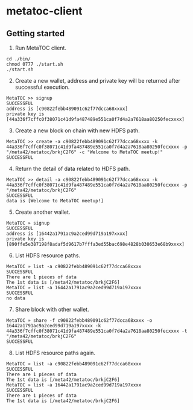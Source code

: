 # metatoc-client

## Getting started

1. Run MetaTOC client.

```
cd ./bin/
chmod 0777 ./start.sh
./start.sh
```

2. Create a new wallet, address and private key will be returned after successful execution.

```
MetaTOC >> signup
SUCCESSFUL
address is [c90822febb489091c62f77dcca68xxxx]
private key is [44a336f7cffc0f38071c41d9fa487489e551ca0f7d4a2a7618aa80250fecxxxx]
```

3. Create a new block on chain with new HDFS path.

```
MetaTOC >> create -a c90822febb489091c62f77dcca68xxxx -k 44a336f7cffc0f38071c41d9fa487489e551ca0f7d4a2a7618aa80250fecxxxx -p "/meta42/metatoc/brkjC2F6" -c "Welcome to MetaTOC meetup!"
SUCCESSFUL
```

4. Return the detail of data related to HDFS path.

```
MetaTOC >> detail -a c90822febb489091c62f77dcca68xxxx -k 44a336f7cffc0f38071c41d9fa487489e551ca0f7d4a2a7618aa80250fecxxxx -p "/meta42/metatoc/brkjC2F6"
SUCCESSFUL
data is [Welcome to MetaTOC meetup!]
```

5. Create another wallet.

```
MetaTOC » signup
SUCCESSFUL
address is [16442a1791ac9a2ced99d719a197xxxx]
private key is [890ffe5e387198f8adaf5d9617b7fffa3ed55bac698e4828b030653e68b9xxxx]
```

6. List HDFS resource paths.

```
MetaTOC » list -a c90822febb489091c62f77dcca68xxxx
SUCCESSFUL
There are 1 pieces of data
The 1st data is [/meta42/metatoc/brkjC2F6]
MetaTOC » list -a 16442a1791ac9a2ced99d719a197xxxx
SUCCESSFUL
no data
```

7. Share block with other wallet.

```
MetaTOC » share -f c90822febb489091c62f77dcca68xxxx -o 16442a1791ac9a2ced99d719a197xxxx -k 44a336f7cffc0f38071c41d9fa487489e551ca0f7d4a2a7618aa80250fecxxxx -t "/meta42/metatoc/brkjC2F6"
SUCCESSFUL
```

8. List HDFS resource paths again.

```
MetaTOC » list -a c90822febb489091c62f77dcca68xxxx
SUCCESSFUL
There are 1 pieces of data
The 1st data is [/meta42/metatoc/brkjC2F6]
MetaTOC » list -a 16442a1791ac9a2ced99d719a197xxxx
SUCCESSFUL
There are 1 pieces of data
The 1st data is [/meta42/metatoc/brkjC2F6]
```